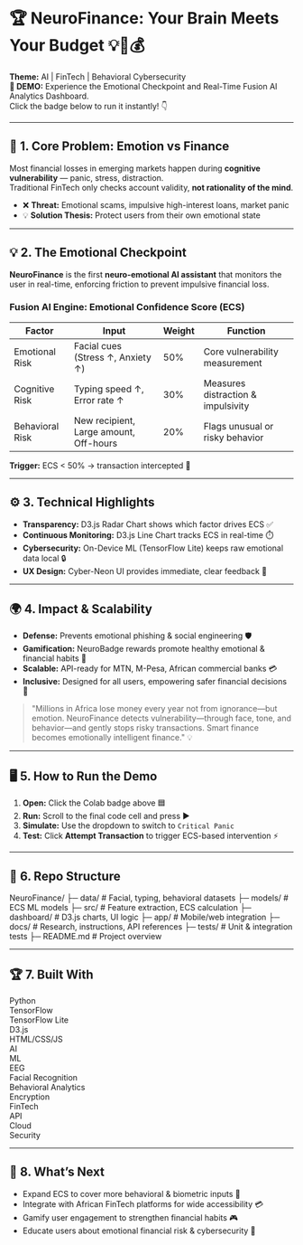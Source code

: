 # 🏆 NeuroFinance: Your Brain Meets Your Budget 💡🧠💰

**Theme:** AI | FinTech | Behavioral Cybersecurity  
**🚀 DEMO:** Experience the Emotional Checkpoint and Real-Time Fusion AI Analytics Dashboard.  
Click the badge below to run it instantly! 👇

---

## 🎯 1. Core Problem: Emotion vs Finance

Most financial losses in emerging markets happen during **cognitive vulnerability** — panic, stress, distraction.  
Traditional FinTech only checks account validity, **not rationality of the mind**.  

- ❌ **Threat:** Emotional scams, impulsive high-interest loans, market panic  
- 💡 **Solution Thesis:** Protect users from their own emotional state  

---

## 💡 2. The Emotional Checkpoint

**NeuroFinance** is the first **neuro-emotional AI assistant** that monitors the user in real-time, enforcing friction to prevent impulsive financial loss.  

### Fusion AI Engine: Emotional Confidence Score (ECS)

| Factor | Input | Weight | Function |
|--------|-------|--------|---------|
| Emotional Risk | Facial cues (Stress ↑, Anxiety ↑) | 50% | Core vulnerability measurement |
| Cognitive Risk | Typing speed ↑, Error rate ↑ | 30% | Measures distraction & impulsivity |
| Behavioral Risk | New recipient, Large amount, Off-hours | 20% | Flags unusual or risky behavior |

**Trigger:** ECS < 50% → transaction intercepted 🚨  

---

## ⚙️ 3. Technical Highlights

- **Transparency:** D3.js Radar Chart shows which factor drives ECS ✅  
- **Continuous Monitoring:** D3.js Line Chart tracks ECS in real-time ⏱️  
- **Cybersecurity:** On-Device ML (TensorFlow Lite) keeps raw emotional data local 🔒  
- **UX Design:** Cyber-Neon UI provides immediate, clear feedback 🌌  

---

## 🌍 4. Impact & Scalability

- **Defense:** Prevents emotional phishing & social engineering 🛡️  
- **Gamification:** NeuroBadge rewards promote healthy emotional & financial habits 🏅  
- **Scalable:** API-ready for MTN, M-Pesa, African commercial banks 💳  
- **Inclusive:** Designed for all users, empowering safer financial decisions 🌟  

> "Millions in Africa lose money every year not from ignorance—but emotion. NeuroFinance detects vulnerability—through face, tone, and behavior—and gently stops risky transactions. Smart finance becomes emotionally intelligent finance." 💡

---

## 🖥️ 5. How to Run the Demo

1. **Open:** Click the Colab badge above 🟦  
2. **Run:** Scroll to the final code cell and press ▶  
3. **Simulate:** Use the dropdown to switch to `Critical Panic`  
4. **Test:** Click **Attempt Transaction** to trigger ECS-based intervention ⚡  

---

## 📂 6. Repo Structure
NeuroFinance/
├─ data/                  # Facial, typing, behavioral datasets
├─ models/                # ECS ML models
├─ src/                   # Feature extraction, ECS calculation
├─ dashboard/             # D3.js charts, UI logic
├─ app/                   # Mobile/web integration
├─ docs/                  # Research, instructions, API references
├─ tests/                 # Unit & integration tests
├─ README.md              # Project overview



---

## 🏆 7. Built With

Python  
TensorFlow  
TensorFlow Lite  
D3.js  
HTML/CSS/JS  
AI  
ML  
EEG  
Facial Recognition  
Behavioral Analytics  
Encryption  
FinTech  
API  
Cloud  
Security  

---

## 🌟 8. What’s Next

- Expand ECS to cover more behavioral & biometric inputs 🧠  
- Integrate with African FinTech platforms for wide accessibility 💳  
- Gamify user engagement to strengthen financial habits 🎮  
- Educate users about emotional financial risk & cybersecurity 🔐  
